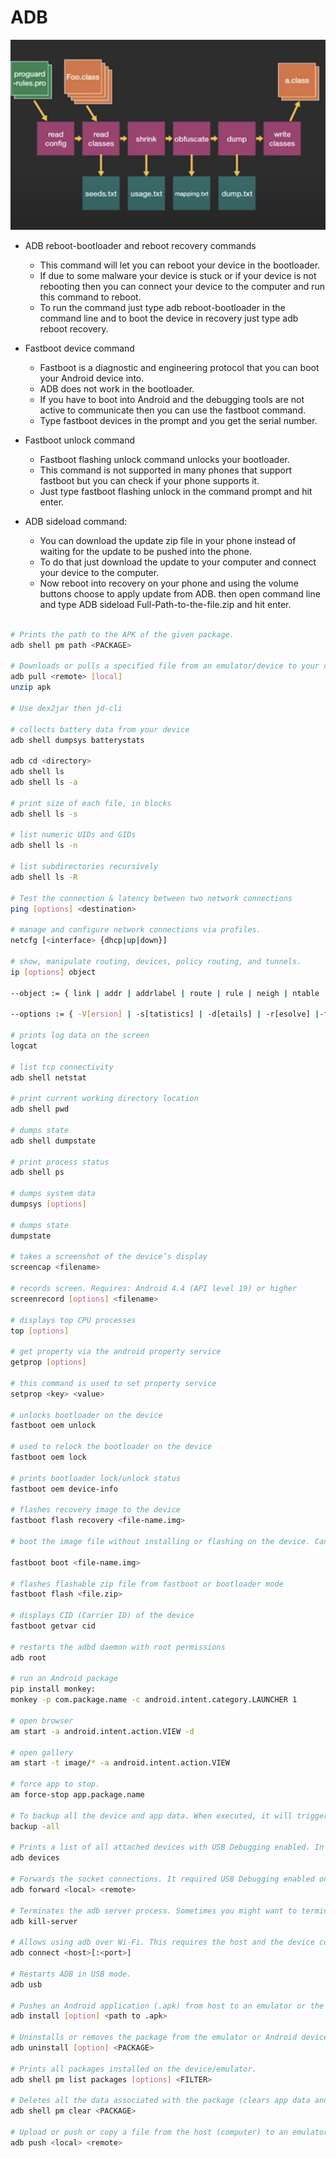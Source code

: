 # ADB

![](./screen/ADB.png )

- ADB reboot-bootloader and reboot recovery commands
    - This command will let you can reboot your device in the bootloader. 
    - If due to some malware your device is stuck or if your device is not rebooting then you can connect your device to the computer and run this command to reboot. 
    - To run the command just type adb reboot-bootloader in the command line and to boot the device in recovery just type adb reboot recovery.

- Fastboot device command
    - Fastboot is a diagnostic and engineering protocol that you can boot your Android device into. 
    - ADB does not work in the bootloader. 
    - If you have to boot into Android and the debugging tools are not active to communicate then you can use the fastboot command. 
    - Type fastboot devices in the prompt and you get the serial number.

- Fastboot unlock command
    - Fastboot flashing unlock command unlocks your bootloader.
    - This command is not supported in many phones that support fastboot but you can check if your phone supports it. 
    - Just type fastboot flashing unlock in the command prompt and hit enter.

- ADB sideload command:
    - You can download the update zip file in your phone instead of waiting for the update to be pushed into the phone. 
    - To do that just download the update to your computer and connect your device to the computer. 
    - Now reboot into recovery on your phone and using the volume buttons choose to apply update from ADB. then open command line and type ADB sideload Full-Path-to-the-file.zip and hit enter.



```sh

# Prints the path to the APK of the given package.
adb shell pm path <PACKAGE>

# Downloads or pulls a specified file from an emulator/device to your computer (host).
adb pull <remote> [local]
unzip apk 

# Use dex2jar then jd-cli

# collects battery data from your device
adb shell dumpsys batterystats	

adb cd <directory>
adb shell ls
adb shell ls -a

# print size of each file, in blocks
adb shell ls -s								

# list numeric UIDs and GIDs
adb shell ls -n								

# list subdirectories recursively
adb shell ls -R

# Test the connection & latency between two network connections
ping [options] <destination>	

# manage and configure network connections via profiles.
netcfg [<interface> {dhcp|up|down}]	

# show, manipulate routing, devices, policy routing, and tunnels.
ip [options] object							

--object := { link | addr | addrlabel | route | rule | neigh | ntable |tunnel | tuntap | maddr | mroute | mrule | monitor | xfrm |netns | l2tp }

--options := { -V[ersion] | -s[tatistics] | -d[etails] | -r[esolve] |-f[amily] { inet | inet6 | ipx | dnet | link } |-l[oops] { maximum-addr-flush-attempts } |-o[neline] | -t[imestamp] | -b[atch] [filename] |-rc[vbuf] [size]}

# prints log data on the screen
logcat

# list tcp connectivity
adb shell netstat							

# print current working directory location
adb shell pwd								

# dumps state
adb shell dumpstate							

# print process status
adb shell ps								

# dumps system data
dumpsys [options]							

# dumps state
dumpstate								

# takes a screenshot of the device’s display
screencap <filename>							

# records screen. Requires: Android 4.4 (API level 19) or higher
screenrecord [options] <filename>					

# displays top CPU processes
top [options]						

# get property via the android property service
getprop [options]

# this command is used to set property service
setprop <key> <value>							

# unlocks bootloader on the device
fastboot oem unlock							

# used to relock the bootloader on the device
fastboot oem lock							

# prints bootloader lock/unlock status
fastboot oem device-info						

# flashes recovery image to the device
fastboot flash recovery <file-name.img>					

# boot the image file without installing or flashing on the device. Can be used to boot recovery image without flashing on the device

fastboot boot <file-name.img>

# flashes flashable zip file from fastboot or bootloader mode
fastboot flash <file.zip>						

# displays CID (Carrier ID) of the device
fastboot getvar cid							

# restarts the adbd daemon with root permissions
adb root								

# run an Android package
pip install monkey:
monkey -p com.package.name -c android.intent.category.LAUNCHER 1  	

# open browser
am start -a android.intent.action.VIEW -d				

# open gallery
am start -t image/* -a android.intent.action.VIEW			

# force app to stop.
am force-stop app.package.name						

# To backup all the device and app data. When executed, it will trigger the backup, ask you to accept the action on the Android device and then creates “backup.adb” file in the current directory.
backup -all								

# Prints a list of all attached devices with USB Debugging enabled. In response, it returns the serial number and state of the device.
adb devices

# Forwards the socket connections. It required USB Debugging enabled on the device.
adb forward <local> <remote>

# Terminates the adb server process. Sometimes you might want to terminate the adb server and restart it to resolve the problems.
adb kill-server

# Allows using adb over Wi-Fi. This requires the host and the device connected to the same Wi-Fi network.
adb connect <host>[:<port>]

# Restarts ADB in USB mode.
adb usb

# Pushes an Android application (.apk) from host to an emulator or the device.
adb install [option] <path to .apk>

# Uninstalls or removes the package from the emulator or Android device.
adb uninstall [option] <PACKAGE>

# Prints all packages installed on the device/emulator.
adb shell pm list packages [options] <FILTER>

# Deletes all the data associated with the package (clears app data and cache).
adb shell pm clear <PACKAGE>

# Upload or push or copy a file from the host (computer) to an emulator or the device.
adb push <local> <remote>

```